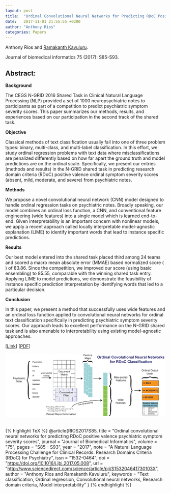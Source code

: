 ```yaml
---
layout: post
title:  "Ordinal Convolutional Neural Networks for Predicting RDoC Positive Valence Psychiatric Symptom Severity Scores"
date:   2017-11-01 21:55:55 +0200
author: "Anthony Rios"
categories: Papers
---
```


Anthony Rios and <a href="http://protocols.netlab.uky.edu/~rvkavu2/">Ramakanth Kavuluru</a>.

Journal of biomedical informatics 75 (2017): S85-S93.

## Abstract:
<b>Background</b>

The CEGS N-GRID 2016 Shared Task in Clinical Natural Language Processing (NLP) provided a set of 1000 neuropsychiatric notes to participants as part of a competition to predict psychiatric symptom severity scores. This paper summarizes our methods, results, and experiences based on our participation in the second track of the shared task.

<b>Objective</b>

Classical methods of text classification usually fall into one of three problem types: binary, multi-class, and multi-label classification. In this effort, we study ordinal regression problems with text data where misclassifications are penalized differently based on how far apart the ground truth and model predictions are on the ordinal scale. Specifically, we present our entries (methods and results) in the N-GRID shared task in predicting research domain criteria (RDoC) positive valence ordinal symptom severity scores (absent, mild, moderate, and severe) from psychiatric notes.

<b>Methods</b>

We propose a novel convolutional neural network (CNN) model designed to handle ordinal regression tasks on psychiatric notes. Broadly speaking, our model combines an ordinal loss function, a CNN, and conventional feature engineering (wide features) into a single model which is learned end-to-end. Given interpretability is an important concern with nonlinear models, we apply a recent approach called locally interpretable model-agnostic explanation (LIME) to identify important words that lead to instance specific predictions.

<b>Results</b>

Our best model entered into the shared task placed third among 24 teams and scored a macro mean absolute error (MMAE) based normalized score (
) of 83.86. Since the competition, we improved our score (using basic ensembling) to 85.55, comparable with the winning shared task entry. Applying LIME to model predictions, we demonstrate the feasibility of instance specific prediction interpretation by identifying words that led to a particular decision.

<b>Conclusion</b>

In this paper, we present a method that successfully uses wide features and an ordinal loss function applied to convolutional neural networks for ordinal text classification specifically in predicting psychiatric symptom severity scores. Our approach leads to excellent performance on the N-GRID shared task and is also amenable to interpretability using existing model-agnostic approaches.

[<a href="http://www.sciencedirect.com/science/article/pii/S153204641730103X">Link</a>] [<a href="http://protocols.netlab.uky.edu/~rvkavu2/research/rdoc-rios-jbi-17.pdf">PDF</a>]

<div style="text-align:center"><img src="/images/jbi-2017-model.png" /></div>

<br />

{% highlight TeX %}
@article{RIOS2017S85,
title = "Ordinal convolutional neural networks for predicting RDoC positive valence psychiatric symptom severity scores",
journal = "Journal of Biomedical Informatics",
volume = "75",
pages = "S85 - S93",
year = "2017",
note = "A Natural Language Processing Challenge for Clinical Records: Research Domains Criteria (RDoC) for Psychiatry",
issn = "1532-0464",
doi = "https://doi.org/10.1016/j.jbi.2017.05.008",
url = "http://www.sciencedirect.com/science/article/pii/S153204641730103X",
author = "Anthony Rios and Ramakanth Kavuluru",
keywords = "Text classification, Ordinal regression, Convolutional neural networks, Research domain criteria, Model interpretability"
}
{% endhighlight %}
